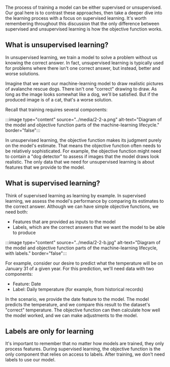 The process of training a model can be either supervised or unsupervised. Our goal here is to contrast these approaches, then take a deeper dive into the learning process with a focus on supervised learning. It's worth remembering throughout this discussion that the only difference between supervised and unsupervised learning is how the objective function works.

## What is unsupervised learning?

In unsupervised learning, we train a model to solve a problem without us knowing the correct answer. In fact, unsupervised learning is typically used for problems where there isn't one correct answer, but instead, better and worse solutions.

Imagine that we want our machine-learning model to draw realistic pictures of avalanche rescue dogs. There isn't one "correct" drawing to draw. As long as the image looks somewhat like a dog, we'll be satisfied. But if the produced image is of a cat, that's a worse solution.

Recall that training requires several components:

:::image type="content" source="../media/2-2-a.png" alt-text="Diagram of the model and objective function parts of the machine-learning lifecycle." border="false":::

In unsupervised learning, the objective function makes its judgment purely on the model's estimate. That means the objective function often needs to be relatively sophisticated. For example, the objective function might need to contain a "dog detector" to assess if images that the model draws look realistic. The only data that we need for unsupervised learning is about features that we provide to the model.

## What is supervised learning?

Think of supervised learning as learning by example. In supervised learning, we assess the model's performance by comparing its estimates to the correct answer. Although we can have simple objective functions, we need both:

* Features that are provided as inputs to the model
* Labels, which are the correct answers that we want the model to be able to produce

:::image type="content" source="../media/2-2-b.jpg" alt-text="Diagram of the model and objective function parts of the machine-learning lifecycle, with labels." border="false":::

For example, consider our desire to predict what the temperature will be on January 31 of a given year. For this prediction, we'll need data with two components:

* Feature: Date
* Label: Daily temperature (for example, from historical records)

In the scenario, we provide the date feature to the model. The model predicts the temperature, and we compare this result to the dataset's "correct" temperature. The objective function can then calculate how well the model worked, and we can make adjustments to the model.

## Labels are only for learning

It's important to remember that no matter how models are trained, they only process features. During supervised learning, the objective function is the only component that relies on access to labels. After training, we don't need labels to use our model.

